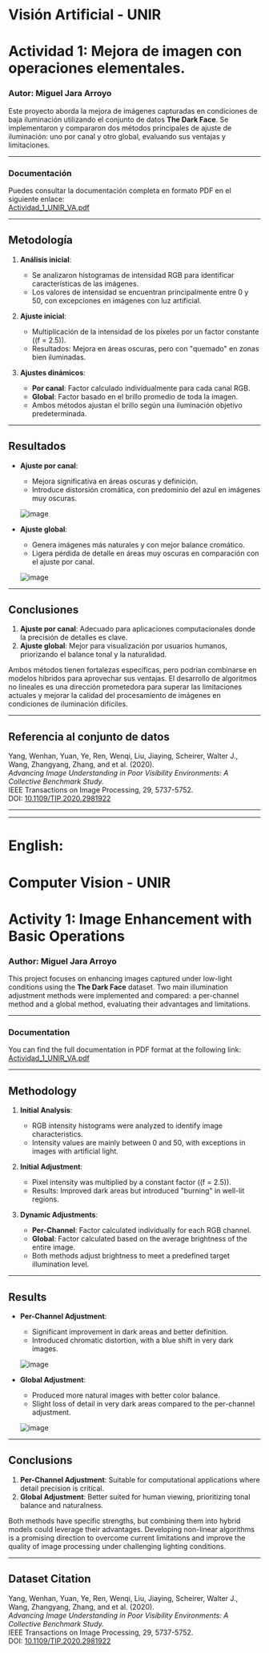 # **Visión Artificial - UNIR**  
# **Actividad 1: Mejora de imagen con operaciones elementales.**

### **Autor:** Miguel Jara Arroyo

Este proyecto aborda la mejora de imágenes capturadas en condiciones de baja iluminación utilizando el conjunto de datos **The Dark Face**. Se implementaron y compararon dos métodos principales de ajuste de iluminación: uno por canal y otro global, evaluando sus ventajas y limitaciones.

---

### **Documentación**  
Puedes consultar la documentación completa en formato PDF en el siguiente enlace:  
[Actividad_1_UNIR_VA.pdf](https://github.com/Mijarro/Mejora-de-imagenes-en-ambientes-oscuros/blob/main/Actividad_1_UNIR_VA.pdf)

---

## **Metodología**

1. **Análisis inicial**:  
   - Se analizaron histogramas de intensidad RGB para identificar características de las imágenes.  
   - Los valores de intensidad se encuentran principalmente entre 0 y 50, con excepciones en imágenes con luz artificial.  

2. **Ajuste inicial**:  
   - Multiplicación de la intensidad de los píxeles por un factor constante (\(f = 2.5\)).  
   - Resultados: Mejora en áreas oscuras, pero con "quemado" en zonas bien iluminadas.  

3. **Ajustes dinámicos**:  
   - **Por canal**: Factor calculado individualmente para cada canal RGB.  
   - **Global**: Factor basado en el brillo promedio de toda la imagen.  
   - Ambos métodos ajustan el brillo según una iluminación objetivo predeterminada.  

---

## **Resultados**

- **Ajuste por canal**:  
  - Mejora significativa en áreas oscuras y definición.  
  - Introduce distorsión cromática, con predominio del azul en imágenes muy oscuras.  

  ![image](https://github.com/user-attachments/assets/1f630795-6d83-48b2-b7bc-7d2e23733c56)

- **Ajuste global**:  
  - Genera imágenes más naturales y con mejor balance cromático.  
  - Ligera pérdida de detalle en áreas muy oscuras en comparación con el ajuste por canal.  

  ![image](https://github.com/user-attachments/assets/11983edf-e6e7-4de0-ba22-8daf3e74fc2a)

---

## **Conclusiones**

1. **Ajuste por canal**: Adecuado para aplicaciones computacionales donde la precisión de detalles es clave.  
2. **Ajuste global**: Mejor para visualización por usuarios humanos, priorizando el balance tonal y la naturalidad.  

Ambos métodos tienen fortalezas específicas, pero podrían combinarse en modelos híbridos para aprovechar sus ventajas. El desarrollo de algoritmos no lineales es una dirección prometedora para superar las limitaciones actuales y mejorar la calidad del procesamiento de imágenes en condiciones de iluminación difíciles.

---

## **Referencia al conjunto de datos**  

Yang, Wenhan, Yuan, Ye, Ren, Wenqi, Liu, Jiaying, Scheirer, Walter J., Wang, Zhangyang, Zhang, and et al. (2020).  
*Advancing Image Understanding in Poor Visibility Environments: A Collective Benchmark Study.*  
IEEE Transactions on Image Processing, 29, 5737-5752.  
DOI: [10.1109/TIP.2020.2981922](https://doi.org/10.1109/TIP.2020.2981922)  

---
---

# English:
# **Computer Vision - UNIR**  
# **Activity 1: Image Enhancement with Basic Operations**

### **Author:** Miguel Jara Arroyo

This project focuses on enhancing images captured under low-light conditions using the **The Dark Face** dataset. Two main illumination adjustment methods were implemented and compared: a per-channel method and a global method, evaluating their advantages and limitations.

---

### **Documentation**  
You can find the full documentation in PDF format at the following link:  
[Actividad_1_UNIR_VA.pdf](https://github.com/Mijarro/Mejora-de-imagenes-en-ambientes-oscuros/blob/main/Actividad_1_UNIR_VA.pdf)

---

## **Methodology**

1. **Initial Analysis**:  
   - RGB intensity histograms were analyzed to identify image characteristics.  
   - Intensity values are mainly between 0 and 50, with exceptions in images with artificial light.  

2. **Initial Adjustment**:  
   - Pixel intensity was multiplied by a constant factor (\(f = 2.5\)).  
   - Results: Improved dark areas but introduced "burning" in well-lit regions.  

3. **Dynamic Adjustments**:  
   - **Per-Channel**: Factor calculated individually for each RGB channel.  
   - **Global**: Factor calculated based on the average brightness of the entire image.  
   - Both methods adjust brightness to meet a predefined target illumination level.  

---

## **Results**

- **Per-Channel Adjustment**:  
  - Significant improvement in dark areas and better definition.  
  - Introduced chromatic distortion, with a blue shift in very dark images.  

  ![image](https://github.com/user-attachments/assets/1f630795-6d83-48b2-b7bc-7d2e23733c56)

- **Global Adjustment**:  
  - Produced more natural images with better color balance.  
  - Slight loss of detail in very dark areas compared to the per-channel adjustment.  

  ![image](https://github.com/user-attachments/assets/11983edf-e6e7-4de0-ba22-8daf3e74fc2a)

---

## **Conclusions**

1. **Per-Channel Adjustment**: Suitable for computational applications where detail precision is critical.  
2. **Global Adjustment**: Better suited for human viewing, prioritizing tonal balance and naturalness.  

Both methods have specific strengths, but combining them into hybrid models could leverage their advantages. Developing non-linear algorithms is a promising direction to overcome current limitations and improve the quality of image processing under challenging lighting conditions.

---

## **Dataset Citation**  

Yang, Wenhan, Yuan, Ye, Ren, Wenqi, Liu, Jiaying, Scheirer, Walter J., Wang, Zhangyang, Zhang, and et al. (2020).  
*Advancing Image Understanding in Poor Visibility Environments: A Collective Benchmark Study.*  
IEEE Transactions on Image Processing, 29, 5737-5752.  
DOI: [10.1109/TIP.2020.2981922](https://doi.org/10.1109/TIP.2020.2981922)  

